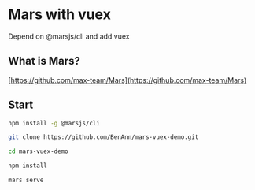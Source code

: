 # Mars with vuex

Depend on @marsjs/cli and add vuex

## What is Mars?

[https://github.com/max-team/Mars](https://github.com/max-team/Mars)

## Start

```bash
npm install -g @marsjs/cli

git clone https://github.com/BenAnn/mars-vuex-demo.git

cd mars-vuex-demo

npm install

mars serve
```
